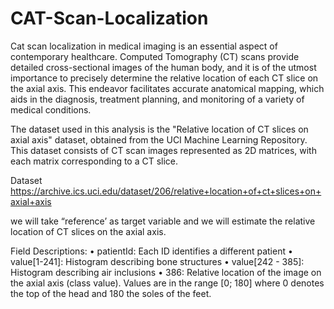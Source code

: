 # CAT-Scan-Localization

Cat scan localization in medical imaging is an essential aspect of contemporary healthcare. Computed Tomography (CT) scans provide detailed cross-sectional images of the human body, and it is of the utmost importance to precisely determine the relative location of each CT slice on the axial axis. This endeavor facilitates accurate anatomical mapping, which aids in the diagnosis, treatment planning, and monitoring of a variety of medical conditions.

The dataset used in this analysis is the "Relative location of CT slices on axial axis" dataset, obtained from the UCI Machine Learning Repository. This dataset consists of CT scan images represented as 2D matrices, with each matrix corresponding to a CT slice.

Dataset 
https://archive.ics.uci.edu/dataset/206/relative+location+of+ct+slices+on+axial+axis

we will take “reference’ as target variable and we will estimate the relative location of CT slices on the axial axis. 

Field Descriptions:
•	patientId: Each ID identifies a different patient
•	value[1-241]: Histogram describing bone structures
•	value[242 - 385]: Histogram describing air inclusions
•	386: Relative location of the image on the axial axis (class value).
Values are in the range [0; 180] where 0 denotes the top of the head and 180 the soles of the feet.


